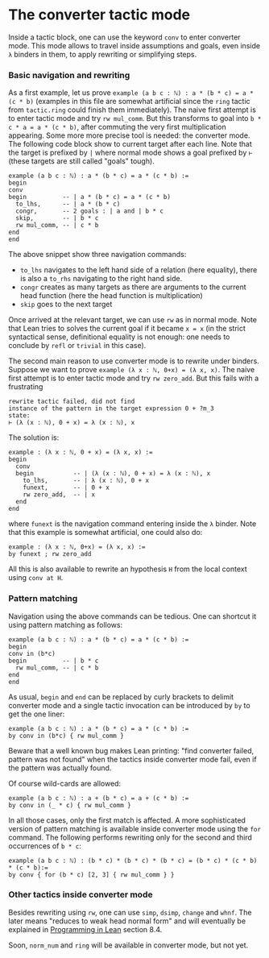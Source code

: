 # The converter tactic mode

Inside a tactic block, one can use the keyword `conv` to enter converter
mode. This mode allows to travel inside assumptions and goals, even
inside `λ` binders in them, to apply rewriting or simplifying steps.

### Basic navigation and rewriting

As a first example, let us prove 
`example (a b c : ℕ) : a * (b * c) = a * (c * b)` (examples in this file
are somewhat artificial since the `ring` tactic from 
`tactic.ring` could finish them immediately). The naive first attempt is
to enter tactic mode and try `rw mul_comm`. But this transforms to goal
into `b * c * a = a * (c * b)`, after commuting the very first
multiplication appearing. Some more more precise tool is needed: the
converter mode.  The following code block show to current target after
each line. Note that the target is prefixed by `|` where normal mode
shows a goal prefixed by `⊢` (these targets are still called "goals"
tough).

```lean
example (a b c : ℕ) : a * (b * c) = a * (c * b) :=
begin
conv 
begin          -- | a * (b * c) = a * (c * b)
  to_lhs,      -- | a * (b * c)
  congr,       -- 2 goals : | a and | b * c
  skip,        -- | b * c
  rw mul_comm, -- | c * b
end
end
```

The above snippet show three navigation commands:
* `to_lhs` navigates to the left hand side of a relation (here
  equality), there is also a `to_rhs` navigating to the right hand side.
* `congr` creates as many targets as there are arguments to the current
  head function (here the head function is multiplication)
* `skip` goes to the next target

Once arrived at the relevant target, we can use `rw` as in normal mode.
Note that Lean tries to solves the current goal if it became `x = x` (in
the strict syntactical sense, definitional equality is not enough: one
needs to conclude by `refl` or `trivial` in this case).

The second main reason to use converter mode is to rewrite under
binders. Suppose we want to prove `example (λ x : ℕ, 0+x) = (λ x, x)`. 
The naive first attempt is to enter tactic mode and try `rw zero_add`.
But this fails with a frustrating 
```
rewrite tactic failed, did not find
instance of the pattern in the target expression 0 + ?m_3 
state:
⊢ (λ (x : ℕ), 0 + x) = λ (x : ℕ), x
```

The solution is:
```lean
example : (λ x : ℕ, 0 + x) = (λ x, x) :=
begin
  conv
  begin           -- | (λ (x : ℕ), 0 + x) = λ (x : ℕ), x
    to_lhs,       -- | λ (x : ℕ), 0 + x 
    funext,       -- | 0 + x
    rw zero_add,  -- | x
  end
end
```
where `funext` is the navigation command entering inside the `λ` binder.
Note that this example is somewhat artificial, one could also do:
```lean
example : (λ x : ℕ, 0+x) = (λ x, x) :=
by funext ; rw zero_add
```

All this is also available to rewrite an hypothesis `H` from the local context
using `conv at H`.

### Pattern matching

Navigation using the above commands can be tedious. One can shortcut it
using pattern matching as follows:

```lean
example (a b c : ℕ) : a * (b * c) = a * (c * b) :=
begin
conv in (b*c)
begin          -- | b * c
  rw mul_comm, -- | c * b
end
end
```

As usual, `begin` and `end` can be replaced by curly brackets to
delimit converter mode and a single tactic invocation can be introduced
by `by` to get the one liner: 

```lean
example (a b c : ℕ) : a * (b * c) = a * (c * b) :=
by conv in (b*c) { rw mul_comm }
```

Beware that a well known bug makes Lean printing: "find converter
failed, pattern was not found" when the tactics inside converter mode
fail, even if the pattern was actually found.

Of course wild-cards are allowed:

```lean
example (a b c : ℕ) : a + (b * c) = a + (c * b) :=
by conv in (_ * c) { rw mul_comm }
```

In all those cases, only the first match is affected.
A more sophisticated version of pattern matching is available inside
converter mode using the `for` command. The following performs rewriting
only for the second and third occurrences of `b * c`:

```lean
example (a b c : ℕ) : (b * c) * (b * c) * (b * c) = (b * c) * (c * b)  * (c * b):=
by conv { for (b * c) [2, 3] { rw mul_comm } }
```

### Other tactics inside converter mode

Besides rewriting using `rw`, one can use `simp`, `dsimp`, `change` and `whnf`.
The later means "reduces to weak head normal form" and will eventually
be explained in [Programming in Lean](https://leanprover.github.io/programming_in_lean/#08_Writing_Tactics.html) section 8.4.

Soon, `norm_num` and `ring` will be available in converter mode, but not
yet.

